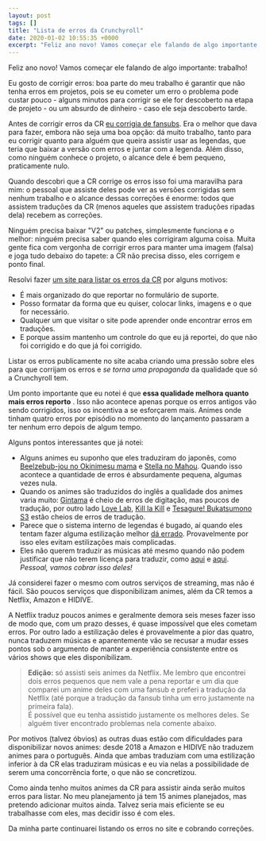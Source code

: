 ```yaml
---
layout: post
tags: []
title: "Lista de erros da Crunchyroll"
date: 2020-01-02 10:55:35 +0000
excerpt: "Feliz ano novo! Vamos começar ele falando de algo importante: trabalho!  Eu gosto de corrigir erros: boa parte do meu trabalho é garantir..."
---
```


Feliz ano novo! Vamos começar ele falando de algo importante: trabalho!

Eu gosto de corrigir erros: boa parte do meu trabalho é garantir que não tenha erros em projetos, pois se eu cometer um erro o problema pode custar pouco - alguns minutos para corrigir se ele for descoberto na etapa de projeto - ou um absurdo de dinheiro - caso ele seja descoberto tarde.

Antes de corrigir erros da CR [eu corrigia de fansubs](https://github.com/qgustavor/fixed-subtitles/). Era o melhor que dava para fazer, embora não seja uma boa opção: dá muito trabalho, tanto para eu corrigir quanto para alguém que queira assistir usar as legendas, que teria que baixar a versão com erros e juntar com a legenda. Além disso, como ninguém conhece o projeto, o alcance dele é bem pequeno, praticamente nulo.

Quando descobri que a CR corrige os erros isso foi uma maravilha para mim: o pessoal que assiste deles pode ver as versões corrigidas sem nenhum trabalho e o alcance dessas correções é enorme: todos que assistem traduções da CR (menos aqueles que assistem traduções ripadas dela) recebem as correções.

Ninguém precisa baixar "V2" ou patches, simplesmente funciona e o melhor: ninguém precisa saber quando eles corrigiram alguma coisa. Muita gente fica com vergonha de corrigir erros para manter uma imagem (falsa) e joga tudo debaixo do tapete: a CR não precisa disso, eles corrigem e ponto final.

Resolvi fazer [um site para listar os erros da CR](https://erros-da-cr.neocities.org/) por alguns motivos:

* É mais organizado do que reportar no formulário de suporte.
* Posso formatar da forma que eu quiser, colocar links, imagens e o que for necessário.
* Qualquer um que visitar o site pode aprender onde encontrar erros em traduções.
* E porque assim mantenho um controle do que eu já reportei, do que não foi corrigido e do que já foi corrigido.

Listar os erros publicamente no site acaba criando uma pressão sobre eles para que corrijam os erros e *se torna uma propaganda* da qualidade que só a Crunchyroll tem.

Um ponto importante que eu notei é que **essa qualidade melhora quanto mais erros reporto** . Isso não acontece apenas porque os erros antigos vão sendo corrigidos, isso os incentiva a se esforçarem mais. Animes onde tinham quatro erros por episódio no momento do lançamento passaram a ter nenhum erro depois de algum tempo.

Alguns pontos interessantes que já notei:

* Alguns animes eu suponho que eles traduziram do japonês, como [Beelzebub-jou no Okinimesu mama](https://erros-da-cr.neocities.org/beelzebub-jou-no-okinimesu-mama/) e [Stella no Mahou](https://erros-da-cr.neocities.org/stella-no-mahou/). Quando isso acontece a quantidade de erros é absurdamente pequena, algumas vezes nula.
* Quando os animes são traduzidos do inglês a qualidade dos animes varia muito: [Gintama](https://erros-da-cr.neocities.org/gintama/) é cheio de erros de digitação, mas poucos de tradução, por outro lado [Love Lab](https://erros-da-cr.neocities.org/love-lab/), [Kill la Kill](https://erros-da-cr.neocities.org/kill-la-kill/) e [Tesagure! Bukatsumono S3](https://erros-da-cr.neocities.org/tesagure-bukatsumono-3/) estão cheios de erros de tradução.
* Parece que o sistema interno de legendas é bugado, aí quando eles tentam fazer alguma estilização melhor [dá errado](https://erros-da-cr.neocities.org/p/#5M82IH). Provavelmente por isso eles evitam estilizações mais complicadas.
* Eles não querem traduzir as músicas até mesmo quando não podem justificar que não terem licença para traduzir, como [aqui](https://erros-da-cr.neocities.org/p/#KJ3DMD) e [aqui](https://erros-da-cr.neocities.org/p/#ATD829). *Pessoal, vamos cobrar isso deles!*

Já considerei fazer o mesmo com outros serviços de streaming, mas não é fácil. São poucos serviços que disponibilizam animes, além da CR temos a Netflix, Amazon e HIDIVE.

A Netflix traduz poucos animes e geralmente demora seis meses fazer isso de modo que, com um prazo desses, é quase impossível que eles cometam erros. Por outro lado a estilização deles é provavelmente a pior das quatro, nunca traduzem músicas e aparentemente vão se recusar a mudar esses pontos sob o argumento de manter a experiência consistente entre os vários shows que eles disponibilizam.

> **Edição:** só assisti seis animes da Netflix. Me lembro que encontrei dois erros pequenos que nem vale a pena reportar e um dia que comparei um anime deles com uma fansub e preferi a tradução da Netflix (até porque a tradução da fansub tinha um erro justamente na primeira fala).  
> É possível que eu tenha assistido justamente os melhores deles. Se alguém tiver encontrado problemas nela comente abaixo.

Por motivos (talvez óbvios) as outras duas estão com dificuldades para disponibilizar novos animes: desde 2018 a Amazon e HIDIVE não traduzem animes para o português. Ainda que ambas traduziam com uma estilização inferior à da CR elas traduziram músicas e eu via nelas a possibilidade de serem uma concorrência forte, o que não se concretizou.

Como ainda tenho muitos animes da CR para assistir ainda serão muitos erros para listar. No meu planejamento já tem 15 animes planejados, mas pretendo adicionar muitos ainda. Talvez seria mais eficiente se eu trabalhasse com eles, mas decidir isso é com eles.

Da minha parte continuarei listando os erros no site e cobrando correções.
